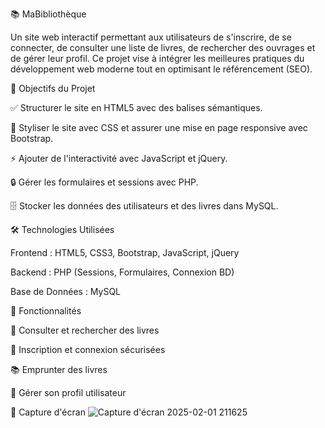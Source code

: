 📚 MaBibliothèque

Un site web interactif permettant aux utilisateurs de s'inscrire, de se connecter, de consulter une liste de livres, de rechercher des ouvrages et de gérer leur profil. Ce projet vise à intégrer les meilleures pratiques du développement web moderne tout en optimisant le référencement (SEO).

🎯 Objectifs du Projet

✅ Structurer le site en HTML5 avec des balises sémantiques.

🎨 Styliser le site avec CSS et assurer une mise en page responsive avec Bootstrap.

⚡ Ajouter de l'interactivité avec JavaScript et jQuery.

🔒 Gérer les formulaires et sessions avec PHP.

🗄️ Stocker les données des utilisateurs et des livres dans MySQL.

🛠️ Technologies Utilisées

Frontend : HTML5, CSS3, Bootstrap, JavaScript, jQuery

Backend : PHP (Sessions, Formulaires, Connexion BD)

Base de Données : MySQL

📌 Fonctionnalités

📖 Consulter et rechercher des livres

📝 Inscription et connexion sécurisées

📚 Emprunter des livres

👤 Gérer son profil utilisateur

📸 Capture d'écran
![Capture d'écran 2025-02-01 211625](https://github.com/user-attachments/assets/1a9afabc-e774-4956-829a-dbcc55db8f4f)
